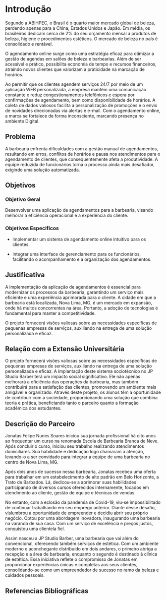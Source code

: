 # Introdução

Segundo a ABIHPEC, o Brasil é o quarto maior mercado global de beleza, perdendo apenas para a China, Estados Unidos e Japão. Em média, os brasileiros dedicam cerca de 2% do seu orçamento mensal a produtos de beleza, higiene e procedimentos estéticos. O mercado de beleza no país é consolidado e rentável.

O agendamento online surge como uma estratégia eficaz para otimizar a gestão de agendas em salões de beleza e barbearias. Além de ser acessível e prático, possibilita economia de tempo e recursos financeiros, atraindo novos clientes que valorizam a praticidade na marcação de horários.

Ao permitir que os clientes agendem serviços 24/7 por meio de um aplicação WEB personalizada, a empresa mantém uma comunicação constante e reduz congestionamentos telefônicos e espera por confirmações de agendamento, bem como disponibilidade de horários. A coleta de dados valiosos facilita a personalização de promoções e o envio de novidades direcionadas via alertas e e-mail. Com o agendamento online, a marca se fortalece de forma inconsciente, marcando presença no ambiente Digital.



## Problema

A barbearia enfrenta dificuldades com a gestão manual de agendamentos, resultando em erros, conflitos de horários e pausa nos atendimentos para o agendamento de clientes, que consequentemente afeta a produtividade. A equipe reduzida de funcionários torna o processo ainda mais desafiador, exigindo uma solução automatizada.


## Objetivos

### Objetivo Geral

Desenvolver uma aplicação de agendamentos para a barbearia, visando melhorar a eficiência operacional e a experiência do cliente.

### Objetivos Especificos
 - Implementar um sistema de agendamento online intuitivo para os clientes.

 - Integrar uma interface de gerenciamento para os funcionários, facilitando o acompanhamento e a organização dos agendamentos.



## Justificativa

A implementação da aplicação de agendamentos é essencial para modernizar os processos da barbearia, garantindo um serviço mais eficiente e uma experiência aprimorada para o cliente. A cidade em que a barbearia está localizada, Nova Lima, MG, é um mercado em expansão, onde há muitos concorrentes na área. Portanto, a adoção de tecnologias é fundamental para manter a competitividade. 

O projeto fornecerá visões valiosas sobre as necessidades específicas de pequenas empresas de serviços, auxiliando na entrega de uma solução personalizada e eficaz.


## Relação com a Extensão Universitária

O projeto fornecerá visões valiosas sobre as necessidades específicas de pequenas empresas de serviços, auxiliando na entrega de uma solução personalizada e eficaz. A implantação deste sistema sociotécnico no JP Studio Barber terá um impacto social significativo. Ele não apenas melhorará a eficiência das operações da barbearia, mas também contribuirá para a satisfação das clientes, promovendo um ambiente mais amigável e organizado. Através deste projeto, os alunos têm a oportunidade de contribuir com a sociedade, proporcionando uma solução que combina teoria e prática, beneficiando tanto o parceiro quanto a formação acadêmica dos estudantes.

## Descrição do Parceiro

Jonatas Felipe Nunes Soares iniciou sua jornada profissional há oito anos ao frequentar um curso na renomada Escola de Barbearia Branca de Neve. Após concluir o curso, iniciou seu trabalho realizando atendimentos domiciliares. Sua habilidade e dedicação logo chamaram a atenção, levando-o a ser convidado para integrar a equipe de uma barbearia no centro de Nova Lima, MG. 

Após dois anos de sucesso nessa barbearia, Jonatas recebeu uma oferta para trabalhar em um estabelecimento de alto padrão em Belo Horizonte, a Trato de Barbados. Lá, dedicou-se a aprimorar suas habilidades participando de diversos cursos oferecidos internamente, focados em atendimento ao cliente, gestão de equipe e técnicas de vendas. 

No entanto, com a eclosão da pandemia de Covid-19, viu-se impossibilitado de continuar trabalhando em seu emprego anterior. Diante desse desafio, vislumbrou a oportunidade de empreender e decidiu abrir seu próprio negócio. Optou por uma abordagem inovadora, inaugurando uma barbearia na varanda de sua casa. Com um serviço de excelência e preços justos, conquistou uma clientela fiel. 

Assim nasceu a JP Studio Barber, uma barbearia que vai além do convencional, oferecendo também serviços de estética. Com um ambiente moderno e aconchegante distribuído em dois andares, o primeiro abriga a recepção e a área de barbearia, enquanto o segundo é destinado à clínica de estética. Essa iniciativa reflete o compromisso de Jonatas em proporcionar experiências únicas e completas aos seus clientes, consolidando-se como um empreendedor de sucesso no ramo da beleza e cuidados pessoais.

## Referencias Bibliográficas
